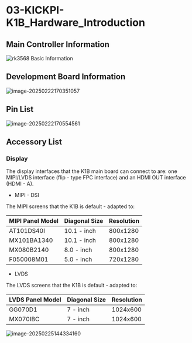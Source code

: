 # 03-KICKPI-K1B_Hardware_Introduction



## Main Controller Information

![rk3568 Basic Information](http://tanzhtanzh.oss-cn-shenzhen.aliyuncs.com/img/rk3568bd.png)

## Development Board Information

![image-20250222170351057](http://tanzhtanzh.oss-cn-shenzhen.aliyuncs.com/img/image-20250222170351057.png)

## Pin List

![image-20250222170554561](http://tanzhtanzh.oss-cn-shenzhen.aliyuncs.com/img/image-20250222170554561.png)

## Accessory List

### Display <a id="display"> </a>

The display interfaces that the K1B main board can connect to are: one MIPI/LVDS interface (flip - type FPC interface) and an HDMI OUT interface (HDMI - A).

* MIPI - DSI

The MIPI screens that the K1B is default - adapted to:

| **MIPI Panel Model** | **Diagonal Size** | **Resolution** |
| -------------------- | ----------------- | -------------- |
| AT101DS40I           | 10.1 - inch       | 800x1280       |
| MX101BA1340          | 10.1 - inch       | 800x1280       |
| MX080B2140           | 8.0 - inch        | 800x1280       |
| F050008M01           | 5.0 - inch        | 720x1280       |

* LVDS

The LVDS screens that the K1B is default - adapted to:

| **LVDS Panel Model** | **Diagonal Size** | **Resolution** |
| -------------------- | ----------------- | -------------- |
| GG070D1              | 7 - inch          | 1024x600       |
| MX070IBC             | 7 - inch          | 1024x600       |



![image-20250225144334160](http://tanzhtanzh.oss-cn-shenzhen.aliyuncs.com/img/image-20250225144334160.png)